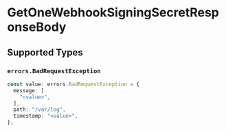 # GetOneWebhookSigningSecretResponseBody


## Supported Types

### `errors.BadRequestException`

```typescript
const value: errors.BadRequestException = {
  message: [
    "<value>",
  ],
  path: "/var/log",
  timestamp: "<value>",
};
```

